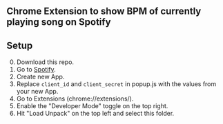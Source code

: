 ## Chrome Extension to show BPM of currently playing song on Spotify

## Setup

0. Download this repo.
1. Go to [Spotify](https://developer.spotify.com/dashboard).
2. Create new App.
3. Replace `client_id` and `client_secret` in popup.js with the values from your new App.
4. Go to Extensions (chrome://extensions/).
5. Enable the "Developer Mode" toggle on the top right.
6. Hit "Load Unpack" on the top left and select this folder.
